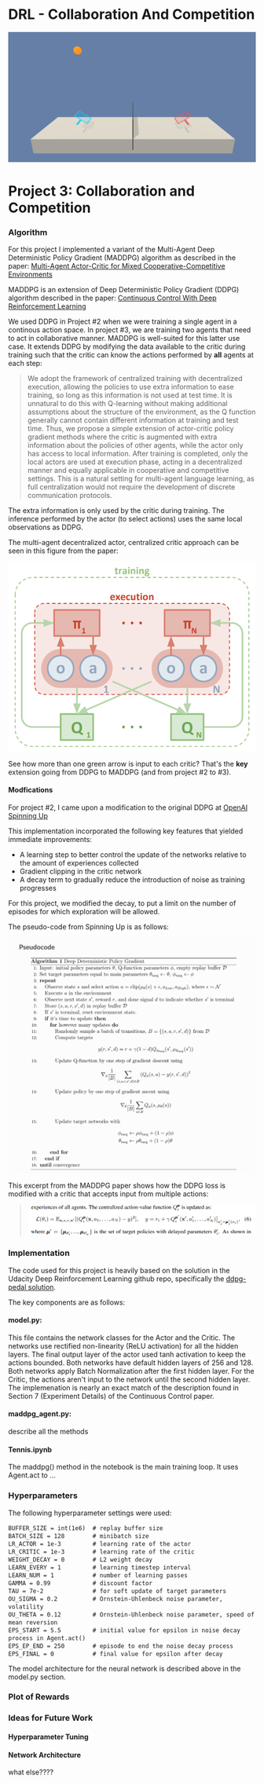 # DRL - Collaboration And Competition

[//]: # (Image References)

![](./tennis.png)

# Project 3: Collaboration and Competition

### Algorithm

For this project I implemented a variant of the Multi-Agent Deep Deterministic Policy Gradient (MADDPG) algorithm as described in the paper: [Multi-Agent Actor-Critic for Mixed
Cooperative-Competitive Environments](https://proceedings.neurips.cc/paper/2017/file/68a9750337a418a86fe06c1991a1d64c-Paper.pdf)

MADDPG is an extension of Deep Deterministic Policy Gradient (DDPG) algorithm described in the paper: [Continuous Control With Deep Reinforcement Learning](https://arxiv.org/abs/1509.02971)

We used DDPG in Project #2 when we were training a single agent in a continous action space.  In project #3, we are training two agents that need to act in collaborative manner.  MADDPG is well-suited for this latter use case.  It extends DDPG by modifying the data available to the critic during training such that the critic can know the actions performed by <b>all</b> agents at each step:

> We adopt the framework of centralized training with decentralized execution, allowing the policies
> to use extra information to ease training, so long as this information is not used at test time. It is
> unnatural to do this with Q-learning without making additional assumptions about the structure of the
> environment, as the Q function generally cannot contain different information at training and test
> time. Thus, we propose a simple extension of actor-critic policy gradient methods where the critic is
> augmented with extra information about the policies of other agents, while the actor only has access
> to local information. After training is completed, only the local actors are used at execution phase,
> acting in a decentralized manner and equally applicable in cooperative and competitive settings. This
> is a natural setting for multi-agent language learning, as full centralization would not require the
> development of discrete communication protocols.

The extra information is only used by the critic during training.  The inference performed by the actor (to select actions) uses the same local observations as DDPG.  

The multi-agent decentralized actor, centralized critic approach can be seen in this figure from the paper:

![](./multi-agent-actor-critic.png)

See how more than one green arrow is input to each critic?  That's the <b>key</b> extension going from DDPG to MADDPG (and from project #2 to #3).

#### Modfications

For project #2, I came upon a modification to the original DDPG at [OpenAI Spinning Up](https://spinningup.openai.com/en/latest/algorithms/ddpg.html)

This implementation incorporated the following key features that yielded immediate improvements:
* A learning step to better control the update of the networks relative to the amount of experiences collected
* Gradient clipping in the critic network
* A decay term to gradually reduce the introduction of noise as training progresses

For this project, we modified the decay, to put a limit on the number of episodes for which exploration will be allowed.

The pseudo-code from Spinning Up is as follows:

![alg](SpinningUp-Alg.png)

This excerpt from the MADDPG paper shows how the DDPG loss is modified with a critic that accepts input from multiple actions:


> ![loss](MADDPG-loss.png)




### Implementation

The code used for this project is heavily based on the solution in the Udacity Deep Reinforcement Learning github repo, specifically the [ddpg-pedal solution](https://github.com/udacity/deep-reinforcement-learning/tree/master/ddpg-bipedal).

The key components are as follows:

#### model.py:
This file contains the network classes for the Actor and the Critic.  The networks use rectified non-linearity (ReLU activation) for all the hidden layers.  The final output layer of the actor used tanh activation to keep the actions bounded.  Both networks have default hidden layers of 256 and 128.  Both networks apply Batch Normalization after the first hidden layer.  For the Critic, the actions aren't input to the network until the second hidden layer.  The implemenation is nearly an exact match of the description found in Section 7 (Experiment Details) of the Continuous Control paper.

#### maddpg_agent.py:
describe all the methods

#### Tennis.ipynb
The maddpg() method in the notebook is the main training loop.  It uses Agent.act to ...

### Hyperparameters
The following hyperparameter settings were used:
```
BUFFER_SIZE = int(1e6)  # replay buffer size
BATCH_SIZE = 128        # minibatch size
LR_ACTOR = 1e-3         # learning rate of the actor
LR_CRITIC = 1e-3        # learning rate of the critic
WEIGHT_DECAY = 0        # L2 weight decay
LEARN_EVERY = 1         # learning timestep interval
LEARN_NUM = 1           # number of learning passes
GAMMA = 0.99            # discount factor
TAU = 7e-2              # for soft update of target parameters
OU_SIGMA = 0.2          # Ornstein-Uhlenbeck noise parameter, volatility
OU_THETA = 0.12         # Ornstein-Uhlenbeck noise parameter, speed of mean reversion
EPS_START = 5.5         # initial value for epsilon in noise decay process in Agent.act()
EPS_EP_END = 250        # episode to end the noise decay process
EPS_FINAL = 0           # final value for epsilon after decay
```
The model architecture for the neural network is described above in the model.py section.

### Plot of Rewards

### Ideas for Future Work

#### Hyperparameter Tuning

#### Network Architecture

what else????
